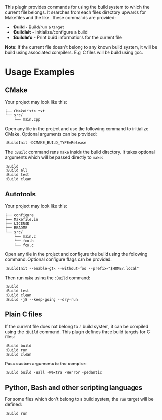This plugin provides commands for using the build system to which the
current file belongs. It searches from each files directory upwards for
Makefiles and the like. These commands are provided:

* **:Build** - Build/run a target
* **:BuildInit** - Initialize/configure a build
* **:BuildInfo** - Print build informations for the current file

**Note**: If the current file doesn't belong to any known build system, it
will be build using associated compilers. E.g. C files will be build using
gcc.

# Usage Examples

## CMake

Your project may look like this:

```
├── CMakeLists.txt
└── src/
    └── main.cpp
```

Open any file in the project and use the following command to initialize
CMake. Optional arguments can be provided:

```vim
:BuildInit -DCMAKE_BUILD_TYPE=Release
```

The `:Build` command runs `make` inside the build directory. It takes
optional arguments which will be passed directly to `make`:

```vim
:Build
:Build all
:Build test
:Build clean
```

## Autotools

Your project may look like this:

```
├── configure
├── Makefile.in
├── LICENSE
├── README
└── src/
    └── main.c
    └── foo.h
    └── foo.c
```

Open any file in the project and configure the build using the following
command. Optional configure flags can be provided:

```vim
:BuildInit --enable-gtk --without-foo --prefix="$HOME/.local"
```

Then run `make` using the `:Build` command:

```vim
:Build
:Build test
:Build clean
:Build -j8 --keep-going --dry-run
```

## Plain C files

If the current file does not belong to a build system, it can be compiled
using the `:Build` command. This plugin defines three build targets for C
files:

```vim
:Build build
:Build run
:Build clean
```

Pass custom arguments to the compiler:

```vim
:Build build -Wall -Wextra -Werror -pedantic
```

## Python, Bash and other scripting languages

For some files which don't belong to a build system, the `run` target will
be defined:

```vim
:Build run
```
